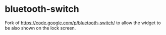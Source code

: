 # bluetooth-switch
Fork of https://code.google.com/p/bluetooth-switch/ to allow the widget to be also shown on the lock screen.
